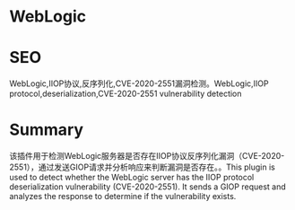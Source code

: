# WebLogic
# SEO
WebLogic,IIOP协议,反序列化,CVE-2020-2551漏洞检测。WebLogic,IIOP protocol,deserialization,CVE-2020-2551 vulnerability detection
# Summary
该插件用于检测WebLogic服务器是否存在IIOP协议反序列化漏洞（CVE-2020-2551），通过发送GIOP请求并分析响应来判断漏洞是否存在。。This plugin is used to detect whether the WebLogic server has the IIOP protocol deserialization vulnerability (CVE-2020-2551). It sends a GIOP request and analyzes the response to determine if the vulnerability exists.
